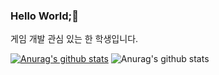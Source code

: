 ### Hello World;👋
게임 개발 관심 있는 한 학생입니다. 

[![Anurag's github stats](https://github-readme-stats.vercel.app/api?username=skybluelab)](https://github.com/anuraghazra/github-readme-stats)
![Anurag's github stats](https://github-readme-stats.vercel.app/api?username=skybluelab&hide=contribs,prs)

<!--
**skybluelab/skybluelab** is a ✨ _special_ ✨ repository because its `README.md` (this file) appears on your GitHub profile.

Here are some ideas to get you started:

- 🔭 I’m currently working on ...
- 🌱 I’m currently learning ...
- 👯 I’m looking to collaborate on ...
- 🤔 I’m looking for help with ...
- 💬 Ask me about ...
- 📫 How to reach me: ...
- 😄 Pronouns: ...
- ⚡ Fun fact: ...
-->
